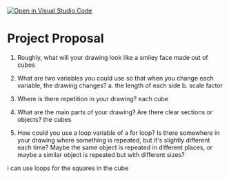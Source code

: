 [![Open in Visual Studio Code](https://classroom.github.com/assets/open-in-vscode-2e0aaae1b6195c2367325f4f02e2d04e9abb55f0b24a779b69b11b9e10269abc.svg)](https://classroom.github.com/online_ide?assignment_repo_id=15910239&assignment_repo_type=AssignmentRepo)
# Project Proposal

1. Roughly, what will your drawing look like
a smiley face made out of cubes

2. What are two variables you could use so that when you change each variable, the drawing changes?
a. the length of each side
b. scale factor

3. Where is there repetition in your drawing?
each cube

4. What are the main parts of your drawing? Are there clear sections or objects?
the cubes

5. How could you use a loop variable of a for loop? Is there somewhere in your drawing where something is repeated, but it's slightly different each time? Maybe the same object is repeated in different places, or maybe a similar object is repeated but with different sizes?

i can use loops for the squares in the cube
